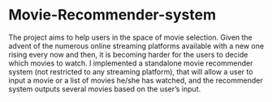 # Movie-Recommender-system

The project aims to help users in the space of movie selection. Given the advent of the numerous online streaming platforms available with a new one rising every now and then, it is becoming harder for the users to decide which movies to watch. I implemented a standalone movie recommender system (not restricted to any streaming platform), that will allow a user to input a movie or a list of movies he/she has watched, and the recommender system outputs several movies based on the user’s input.
